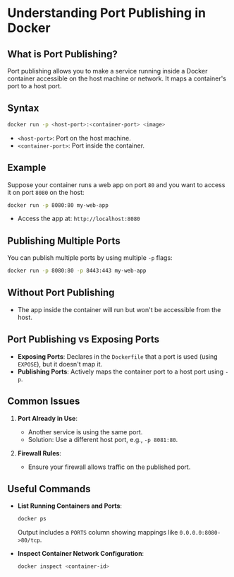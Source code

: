 # Understanding Port Publishing in Docker

## What is Port Publishing?
Port publishing allows you to make a service running inside a Docker container accessible on the host machine or network. It maps a container's port to a host port.

## Syntax
```bash
docker run -p <host-port>:<container-port> <image>
```
- `<host-port>`: Port on the host machine.
- `<container-port>`: Port inside the container.

## Example
Suppose your container runs a web app on port `80` and you want to access it on port `8080` on the host:

```bash
docker run -p 8080:80 my-web-app
```
- Access the app at: `http://localhost:8080`

## Publishing Multiple Ports
You can publish multiple ports by using multiple `-p` flags:

```bash
docker run -p 8080:80 -p 8443:443 my-web-app
```

## Without Port Publishing
- The app inside the container will run but won't be accessible from the host.

## Port Publishing vs Exposing Ports
- **Exposing Ports**: Declares in the `Dockerfile` that a port is used (using `EXPOSE`), but it doesn't map it.
- **Publishing Ports**: Actively maps the container port to a host port using `-p`.

## Common Issues
1. **Port Already in Use**:
   - Another service is using the same port.
   - Solution: Use a different host port, e.g., `-p 8081:80`.

2. **Firewall Rules**:
   - Ensure your firewall allows traffic on the published port.

## Useful Commands
- **List Running Containers and Ports**:
  ```bash
  docker ps
  ```
  Output includes a `PORTS` column showing mappings like `0.0.0.0:8080->80/tcp`.

- **Inspect Container Network Configuration**:
  ```bash
  docker inspect <container-id>
  
